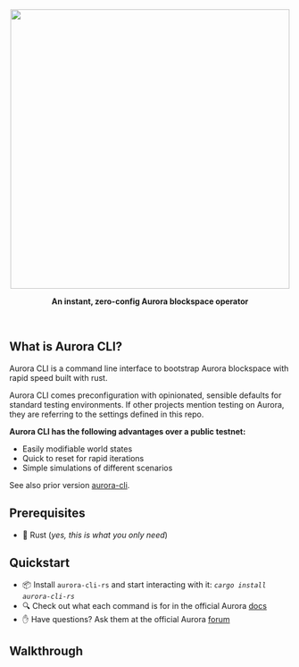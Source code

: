 <p>&nbsp;</p>
<p align="center">
<img src="https://raw.githubusercontent.com/hskang9/aurora-cli-rs/main/img/aurora-cli-logo.png" width=500>
</p>

<p align="center">
<strong>An instant, zero-config Aurora blockspace operator</strong>
</p>

<br/>

## What is Aurora CLI?
Aurora CLI is a command line interface to bootstrap Aurora blockspace with rapid speed built with rust.

Aurora CLI comes preconfiguration with opinionated, sensible defaults for standard testing environments. If other projects mention testing on Aurora, they are referring to the settings defined in this repo.

**Aurora CLI has the following advantages over a public testnet:**

- Easily modifiable world states
- Quick to reset for rapid iterations
- Simple simulations of different scenarios

See also prior version [aurora-cli](https://github.com/aurora-is-near/aurora-cli).

## Prerequisites
- :crab: Rust (*yes, this is what you only need*)

## Quickstart

- 📦 Install `aurora-cli-rs` and start interacting with it: 
    *`cargo install aurora-cli-rs`* 
- 🔍 Check out what each command is for in the official Aurora [docs]()
- ✋ Have questions? Ask them at the official Aurora [forum]()

## Walkthrough
